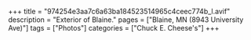 +++
title = "974254e3aa7c6a63ba184523514965c4ceec774b_l.avif"
description = "Exterior of Blaine."
pages = ["Blaine, MN (8943 University Ave)"]
tags = ["Photos"]
categories = ["Chuck E. Cheese's"]
+++
